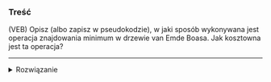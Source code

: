 ### Treść
(VEB)
Opisz (albo zapisz w pseudokodzie), w jaki sposób wykonywana jest operacja znajdowania minimum
w drzewie van Emde Boasa. Jak kosztowna jest ta operacja?

------
<details><summary>Rozwiązanie</summary>
<p>
    
W każdym poddrzewie struktury vEB znajduje się informacja o minimum.

```python
def min(T):
  return T.min
```  

Koszt operacji to O(1)
